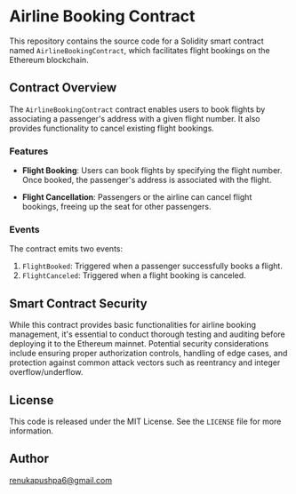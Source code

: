 # Airline Booking Contract

This repository contains the source code for a Solidity smart contract named `AirlineBookingContract`, which facilitates flight bookings on the Ethereum blockchain.

## Contract Overview

The `AirlineBookingContract` contract enables users to book flights by associating a passenger's address with a given flight number. It also provides functionality to cancel existing flight bookings.

### Features

- **Flight Booking**: Users can book flights by specifying the flight number. Once booked, the passenger's address is associated with the flight.
  
- **Flight Cancellation**: Passengers or the airline can cancel flight bookings, freeing up the seat for other passengers.

### Events

The contract emits two events:

1. `FlightBooked`: Triggered when a passenger successfully books a flight.
2. `FlightCanceled`: Triggered when a flight booking is canceled.

## Smart Contract Security

While this contract provides basic functionalities for airline booking management, it's essential to conduct thorough testing and auditing before deploying it to the Ethereum mainnet. Potential security considerations include ensuring proper authorization controls, handling of edge cases, and protection against common attack vectors such as reentrancy and integer overflow/underflow.

## License

This code is released under the MIT License. See the `LICENSE` file for more information.

## Author

renukapushpa6@gmail.com
